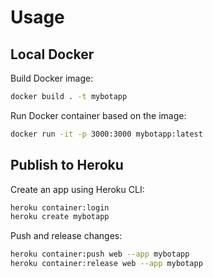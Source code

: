 # Usage

## Local Docker

Build Docker image:

```sh
docker build . -t mybotapp
```

Run Docker container based on the image:

```sh
docker run -it -p 3000:3000 mybotapp:latest
```

## Publish to Heroku

Create an app using Heroku CLI:

```sh
heroku container:login
heroku create mybotapp
```

Push and release changes:

```sh
heroku container:push web --app mybotapp
heroku container:release web --app mybotapp
```

